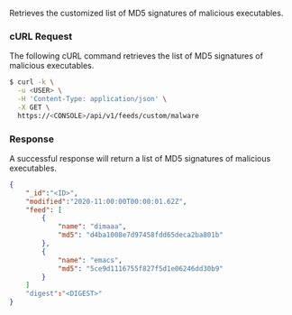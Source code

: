 Retrieves the customized list of MD5 signatures of malicious executables.

### cURL Request

The following cURL command retrieves the list of MD5 signatures of malicious executables.

```bash
$ curl -k \
  -u <USER> \
  -H 'Content-Type: application/json' \
  -X GET \
  https://<CONSOLE>/api/v1/feeds/custom/malware
```

### Response

A successful response will return a list of MD5 signatures of malicious executables.

```json
{
	"_id":"<ID>",
	"modified":"2020-11:00:00T00:00:01.62Z",
	"feed": [
		{
			"name": "dimaaa",
			"md5": "d4ba1008e7d97458fdd65deca2ba801b"
		},
		{
			"name": "emacs",
			"md5": "5ce9d1116755f827f5d1e06246dd30b9"
		}
	]
	"digest":"<DIGEST>"
}
```
